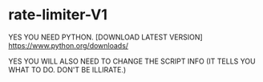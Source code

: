 # rate-limiter-V1

YES YOU NEED PYTHON. [DOWNLOAD LATEST VERSION] https://www.python.org/downloads/

YES YOU WILL ALSO NEED TO CHANGE THE SCRIPT INFO (IT TELLS YOU WHAT TO DO. DON'T BE ILLIRATE.)
